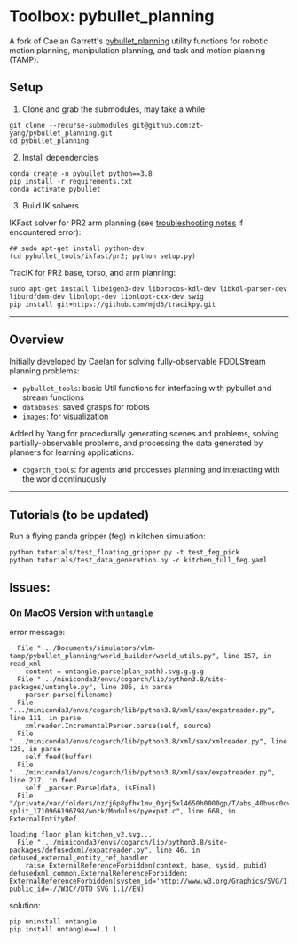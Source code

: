 # Toolbox: pybullet_planning

A fork of Caelan Garrett's [pybullet_planning](https://github.com/caelan/pybullet-planning) utility functions for robotic motion planning, manipulation planning, and task and motion planning (TAMP).

## Setup

1. Clone and grab the submodules, may take a while

```shell
git clone --recurse-submodules git@github.com:zt-yang/pybullet_planning.git
cd pybullet_planning
```

2. Install dependencies

```shell
conda create -n pybullet python==3.8
pip install -r requirements.txt
conda activate pybullet
```

3. Build IK solvers

IKFast solver for PR2 arm planning (see [troubleshooting notes](pybullet_tools/ikfast/troubleshooting.md) if encountered error):

```shell
## sudo apt-get install python-dev
(cd pybullet_tools/ikfast/pr2; python setup.py)
```

TracIK for PR2 base, torso, and arm planning:

```shell
sudo apt-get install libeigen3-dev liborocos-kdl-dev libkdl-parser-dev liburdfdom-dev libnlopt-dev libnlopt-cxx-dev swig
pip install git+https://github.com/mjd3/tracikpy.git
```

---

## Overview

Initially developed by Caelan for solving fully-observable PDDLStream planning problems:
* `pybullet_tools`: basic Util functions for interfacing with pybullet and stream functions
* `databases`: saved grasps for robots
* `images`: for visualization

Added by Yang for procedurally generating scenes and problems, solving partially-observable problems, and processing the data generated by planners for learning applications.
* `cogarch_tools`: for agents and processes planning and interacting with the world continuously 

---

## Tutorials (to be updated)

Run a flying panda gripper (feg) in kitchen simulation:
```shell
python tutorials/test_floating_gripper.py -t test_feg_pick
python tutorials/test_data_generation.py -c kitchen_full_feg.yaml
```

## Issues:

### On MacOS Version with `untangle`

error message:

```shell
  File ".../Documents/simulators/vlm-tamp/pybullet_planning/world_builder/world_utils.py", line 157, in read_xml
    content = untangle.parse(plan_path).svg.g.g.g
  File ".../miniconda3/envs/cogarch/lib/python3.8/site-packages/untangle.py", line 205, in parse
    parser.parse(filename)
  File ".../miniconda3/envs/cogarch/lib/python3.8/xml/sax/expatreader.py", line 111, in parse
    xmlreader.IncrementalParser.parse(self, source)
  File ".../miniconda3/envs/cogarch/lib/python3.8/xml/sax/xmlreader.py", line 125, in parse
    self.feed(buffer)
  File ".../miniconda3/envs/cogarch/lib/python3.8/xml/sax/expatreader.py", line 217, in feed
    self._parser.Parse(data, isFinal)
  File "/private/var/folders/nz/j6p8yfhx1mv_0grj5xl4650h0000gp/T/abs_40bvsc0ovr/croot/python-split_1710966196798/work/Modules/pyexpat.c", line 668, in ExternalEntityRef

loading floor plan kitchen_v2.svg...
  File ".../miniconda3/envs/cogarch/lib/python3.8/site-packages/defusedxml/expatreader.py", line 46, in defused_external_entity_ref_handler
    raise ExternalReferenceForbidden(context, base, sysid, pubid)
defusedxml.common.ExternalReferenceForbidden: ExternalReferenceForbidden(system_id='http://www.w3.org/Graphics/SVG/1.1/DTD/svg11.dtd', public_id=-//W3C//DTD SVG 1.1//EN)
```

solution:

```shell
pip uninstall untangle
pip install untangle==1.1.1
```
